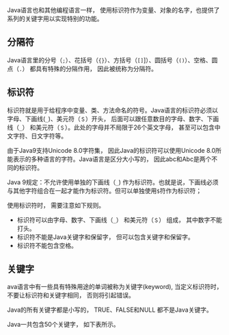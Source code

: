 Java语言也和其他编程语言一样， 使用标识符作为变量、对象的名字，也提供了系列的关键字用以实现特别的功能。

## 分隔符
Java语言里的分号（`;`）、花括号（`{}`）、方括号（`[]`]）、圆括号（`()`）、空格、圆点（`.`） 都具有特殊的分隔作用， 因此被统称为分隔符。



## 标识符
标识符就是用于给程序中变量、类、方法命名的符号。Java语言的标识符必须以字母、下画线(`_`)、美元符（`＄`）开头， 后面可以跟任意数目的字母、数字、下画线（`_`） 和美元符（`＄`）。此处的字母并不局限于26个英文字母， 甚至可以包含中文字符、日文字符等。

由于Java9支持Unicode 8.0字符集， 因此Java的标识符可以使用Unicode 8.0所能表示的多种语言的字符。Java语言是区分大小写的， 因此abc和Abc是两个不同的标识符。

Java 9规定：不允许使用单独的下画线（`_`) 作为标识符。也就是说，下画线必须与其他字符组合在一起才能作为标识符。但可以单独使用`$`符作为标识符；

使用标识符时， 需要注意如下规则。
- 标识符可以由字母、数字、下画线（`_`） 和美元符（`＄`） 组成， 其中数字不能打头。
- 标识符不能是Java关键字和保留字， 但可以包含关键字和保留字。
- 标识符不能包含空格。

## 关键字
ava语言中有一些具有特殊用途的单词被称为关键字(keyword), 当定义标识符时， 不要让标识符和关键字相同， 否则将引起错误。

Java的所有关键字都是小写的， TRUE、FALSE和NULL 都不是Java关键字。

Java一共包含50个关键字， 如下表所示。
